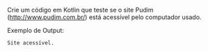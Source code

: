 Crie um código em Kotlin que teste se o site Pudim (http://www.pudim.com.br/) está acessível pelo computador usado.

Exemplo de Output:
~~~
Site acessível.
~~~
